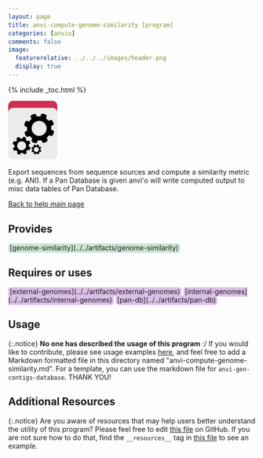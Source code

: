 ```yaml
---
layout: page 
title: anvi-compute-genome-similarity [program]
categories: [anvio]
comments: false
image:
  featurerelative: ../../../images/header.png
  display: true
---
```



{% include _toc.html %}


<img src="../../images/icons/PROGRAM.png" alt="PROGRAM" style="width:100px; border:none" />

Export sequences from sequence sources and compute a similarity metric (e.g. ANI). If a Pan Database is given anvi&#39;o will write computed output to misc data tables of Pan Database.

[Back to help main page](../../)

## Provides

<p style="text-align: left" markdown="1"><span style="background:#cbe4d5; padding: 0px 3px 2px 3px; border-radius: 5px;">[genome-similarity](../../artifacts/genome-similarity)</span></p>

## Requires or uses

<p style="text-align: left" markdown="1"><span style="background:#dcbfe8; padding: 0px 3px 2px 3px; border-radius: 5px;">[external-genomes](../../artifacts/external-genomes)</span> <span style="background:#dcbfe8; padding: 0px 3px 2px 3px; border-radius: 5px;">[internal-genomes](../../artifacts/internal-genomes)</span> <span style="background:#dcbfe8; padding: 0px 3px 2px 3px; border-radius: 5px;">[pan-db](../../artifacts/pan-db)</span></p>

## Usage


{:.notice}
**No one has described the usage of this program** :/ If you would like to contribute, please see usage examples [here](https://github.com/merenlab/anvio/tree/master/anvio/docs), and feel free to add a Markdown formatted file in this directory named "anvi-compute-genome-similarity.md". For a template, you can use the markdown file for `anvi-gen-contigs-database`. THANK YOU!


## Additional Resources



{:.notice}
Are you aware of resources that may help users better understand the utility of this program? Please feel free to edit [this file](https://github.com/merenlab/anvio/tree/master/bin/anvi-compute-genome-similarity) on GitHub. If you are not sure how to do that, find the `__resources__` tag in [this file](https://github.com/merenlab/anvio/blob/master/bin/anvi-interactive) to see an example.
